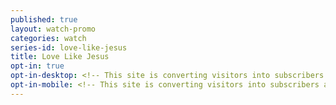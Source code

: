 ```yaml
---
published: true
layout: watch-promo
categories: watch
series-id: love-like-jesus
title: Love Like Jesus
opt-in: true
opt-in-desktop: <!-- This site is converting visitors into subscribers and customers with OptinMonster - http://optinmonster.com --><div id="om-ws5azavoyk2o16ih-holder"></div><script>var ws5azavoyk2o16ih,ws5azavoyk2o16ih_poll=function(){var r=0;return function(n,l){clearInterval(r),r=setInterval(n,l)}}();!function(e,t,n){if(e.getElementById(n)){ws5azavoyk2o16ih_poll(function(){if(window['om_loaded']){if(!ws5azavoyk2o16ih){ws5azavoyk2o16ih=new OptinMonsterApp();return ws5azavoyk2o16ih.init({u:"12205.309047",staging:0,dev:0});}}},25);return;}var d=false,o=e.createElement(t);o.id=n,o.src="//a.optnmnstr.com/app/js/api.min.js",o.onload=o.onreadystatechange=function(){if(!d){if(!this.readyState||this.readyState==="loaded"||this.readyState==="complete"){try{d=om_loaded=true;ws5azavoyk2o16ih=new OptinMonsterApp();ws5azavoyk2o16ih.init({u:"12205.309047",staging:0,dev:0});o.onload=o.onreadystatechange=null;}catch(t){}}}};(document.getElementsByTagName("head")[0]||document.documentElement).appendChild(o)}(document,"script","omapi-script");</script><!-- / OptinMonster -->
opt-in-mobile: <!-- This site is converting visitors into subscribers and customers with OptinMonster - http://optinmonster.com --><div id="om-k9qczxo7b3jo2tz2-holder"></div><script>var k9qczxo7b3jo2tz2,k9qczxo7b3jo2tz2_poll=function(){var r=0;return function(n,l){clearInterval(r),r=setInterval(n,l)}}();!function(e,t,n){if(e.getElementById(n)){k9qczxo7b3jo2tz2_poll(function(){if(window['om_loaded']){if(!k9qczxo7b3jo2tz2){k9qczxo7b3jo2tz2=new OptinMonsterApp();return k9qczxo7b3jo2tz2.init({u:"12205.309057",staging:0,dev:0});}}},25);return;}var d=false,o=e.createElement(t);o.id=n,o.src="//a.optnmnstr.com/app/js/api.min.js",o.onload=o.onreadystatechange=function(){if(!d){if(!this.readyState||this.readyState==="loaded"||this.readyState==="complete"){try{d=om_loaded=true;k9qczxo7b3jo2tz2=new OptinMonsterApp();k9qczxo7b3jo2tz2.init({u:"12205.309057",staging:0,dev:0});o.onload=o.onreadystatechange=null;}catch(t){}}}};(document.getElementsByTagName("head")[0]||document.documentElement).appendChild(o)}(document,"script","omapi-script");</script><!-- / OptinMonster -->
---
```

